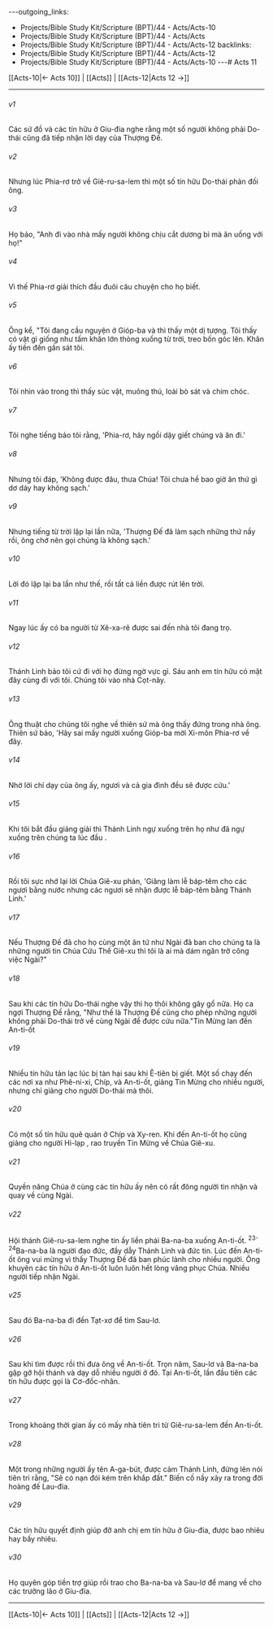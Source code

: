 ---outgoing_links:
  - Projects/Bible Study Kit/Scripture (BPT)/44 - Acts/Acts-10
  - Projects/Bible Study Kit/Scripture (BPT)/44 - Acts/Acts
  - Projects/Bible Study Kit/Scripture (BPT)/44 - Acts/Acts-12
backlinks:
  - Projects/Bible Study Kit/Scripture (BPT)/44 - Acts/Acts-12
  - Projects/Bible Study Kit/Scripture (BPT)/44 - Acts/Acts-10
---# Acts 11

[[Acts-10|← Acts 10]] | [[Acts]] | [[Acts-12|Acts 12 →]]
***



###### v1 
Các sứ đồ và các tín hữu ở Giu-đia nghe rằng một số người không phải Do-thái cũng đã tiếp nhận lời dạy của Thượng Đế. 

###### v2 
Nhưng lúc Phia-rơ trở về Giê-ru-sa-lem thì một số tín hữu Do-thái phản đối ông. 

###### v3 
Họ bảo, "Anh đi vào nhà mấy người không chịu cắt dương bì mà ăn uống với họ!" 

###### v4 
Vì thế Phia-rơ giải thích đầu đuôi câu chuyện cho họ biết. 

###### v5 
Ông kể, "Tôi đang cầu nguyện ở Gióp-ba và thì thấy một dị tượng. Tôi thấy có vật gì giống như tấm khăn lớn thòng xuống từ trời, treo bốn góc lên. Khăn ấy tiến đến gần sát tôi. 

###### v6 
Tôi nhìn vào trong thì thấy súc vật, muông thú, loài bò sát và chim chóc. 

###### v7 
Tôi nghe tiếng bảo tôi rằng, 'Phia-rơ, hãy ngồi dậy giết chúng và ăn đi.' 

###### v8 
Nhưng tôi đáp, 'Không được đâu, thưa Chúa! Tôi chưa hề bao giờ ăn thứ gì dơ dáy hay không sạch.' 

###### v9 
Nhưng tiếng từ trời lặp lại lần nữa, 'Thượng Đế đã làm sạch những thứ nầy rồi, ông chớ nên gọi chúng là không sạch.' 

###### v10 
Lời đó lặp lại ba lần như thế, rồi tất cả liền được rút lên trời. 

###### v11 
Ngay lúc ấy có ba người từ Xê-xa-rê được sai đến nhà tôi đang trọ. 

###### v12 
Thánh Linh bảo tôi cứ đi với họ đừng ngờ vực gì. Sáu anh em tín hữu có mặt đây cùng đi với tôi. Chúng tôi vào nhà Cọt-nây. 

###### v13 
Ông thuật cho chúng tôi nghe về thiên sứ mà ông thấy đứng trong nhà ông. Thiên sứ bảo, 'Hãy sai mấy người xuống Gióp-ba mời Xi-môn Phia-rơ về đây. 

###### v14 
Nhờ lời chỉ dạy của ông ấy, ngươi và cả gia đình đều sẽ được cứu.' 

###### v15 
Khi tôi bắt đầu giảng giải thì Thánh Linh ngự xuống trên họ như đã ngự xuống trên chúng ta lúc đầu . 

###### v16 
Rồi tôi sực nhớ lại lời Chúa Giê-xu phán, 'Giăng làm lễ báp-têm cho các ngươi bằng nước nhưng các ngươi sẽ nhận được lễ báp-têm bằng Thánh Linh.' 

###### v17 
Nếu Thượng Đế đã cho họ cùng một ân tứ như Ngài đã ban cho chúng ta là những người tin Chúa Cứu Thế Giê-xu thì tôi là ai mà dám ngăn trở công việc Ngài?" 

###### v18 
Sau khi các tín hữu Do-thái nghe vậy thì họ thôi không gây gổ nữa. Họ ca ngợi Thượng Đế rằng, "Như thế là Thượng Đế cũng cho phép những người không phải Do-thái trở về cùng Ngài để được cứu nữa."Tin Mừng lan đến An-ti-ốt 

###### v19 
Nhiều tín hữu tản lạc lúc bị tàn hại sau khi Ê-tiên bị giết. Một số chạy đến các nơi xa như Phê-ni-xi, Chíp, và An-ti-ốt, giảng Tin Mừng cho nhiều người, nhưng chỉ giảng cho người Do-thái mà thôi. 

###### v20 
Có một số tín hữu quê quán ở Chíp và Xy-ren. Khi đến An-ti-ốt họ cũng giảng cho người Hi-lạp , rao truyền Tin Mừng về Chúa Giê-xu. 

###### v21 
Quyền năng Chúa ở cùng các tín hữu ấy nên có rất đông người tin nhận và quay về cùng Ngài. 

###### v22 
Hội thánh Giê-ru-sa-lem nghe tin ấy liền phái Ba-na-ba xuống An-ti-ốt. <sup class="versenum">23-24</sup>Ba-na-ba là người đạo đức, đầy dẫy Thánh Linh và đức tin. Lúc đến An-ti-ốt ông vui mừng vì thấy Thượng Đế đã ban phúc lành cho nhiều người. Ông khuyên các tín hữu ở An-ti-ốt luôn luôn hết lòng vâng phục Chúa. Nhiều người tiếp nhận Ngài. 

###### v25 
Sau đó Ba-na-ba đi đến Tạt-xơ để tìm Sau-lơ. 

###### v26 
Sau khi tìm được rồi thì đưa ông về An-ti-ốt. Trọn năm, Sau-lơ và Ba-na-ba gặp gỡ hội thánh và dạy dỗ nhiều người ở đó. Tại An-ti-ốt, lần đầu tiên các tín hữu được gọi là Cơ-đốc-nhân. 

###### v27 
Trong khoảng thời gian ấy có mấy nhà tiên tri từ Giê-ru-sa-lem đến An-ti-ốt. 

###### v28 
Một trong những người ấy tên A-ga-bút, được cảm Thánh Linh, đứng lên nói tiên tri rằng, "Sẽ có nạn đói kém trên khắp đất." Biến cố nầy xảy ra trong đời hoàng đế Lau-đia. 

###### v29 
Các tín hữu quyết định giúp đỡ anh chị em tín hữu ở Giu-đia, được bao nhiêu hay bấy nhiêu. 

###### v30 
Họ quyên góp tiền trợ giúp rồi trao cho Ba-na-ba và Sau-lơ để mang về cho các trưởng lão ở Giu-đia.

***
[[Acts-10|← Acts 10]] | [[Acts]] | [[Acts-12|Acts 12 →]]
